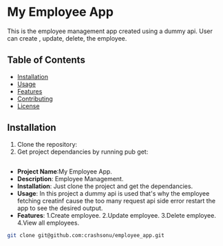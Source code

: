 # My Employee App

This is the employee management app created using a dummy api. User can create , update, delete, the employee.

## Table of Contents

- [Installation](#installation)
- [Usage](#usage)
- [Features](#features)
- [Contributing](#contributing)
- [License](#license)

## Installation

1. Clone the repository:
2. Get project dependancies by running pub get:

##

- **Project Name**:My Employee App.
- **Description**: Employee Management.
- **Installation**: Just clone the project and get the dependancies.
- **Usage**: In this project a dummy api is used that's why the employee fetching creatinf cause the
  too many request api side error restart the app to see the desired output.
- **Features**:
  1.Create employee.
  2.Update employee.
  3.Delete employee.
  4.View all employees.

```bash
git clone git@github.com:crashsonu/employee_app.git


